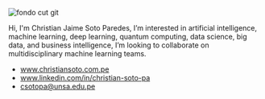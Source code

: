 ![fondo cut git](https://user-images.githubusercontent.com/77866708/138515217-2c9f4d7a-008c-4a3f-ae11-c6a898d67875.jpg)

Hi, I'm Christian Jaime Soto Paredes, I’m interested in artificial intelligence, machine learning, deep learning, quantum computing,
data science, big data, and business intelligence, I’m looking to collaborate on multidisciplinary machine learning teams. 
- <a href="https://cjsotopa.github.io">www.christiansoto.com.pe</a>
- www.linkedin.com/in/christian-soto-pa
- csotopa@unsa.edu.pe

<!---
cjsotopa/cjsotopa is a ✨ special ✨ repository because its `README.md` (this file) appears on your GitHub profile.
You can click the Preview link to take a look at your changes.
--->
